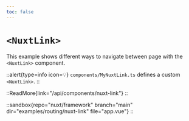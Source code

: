 ```yaml
---
toc: false
---
```


# `<NuxtLink>`

This example shows different ways to navigate between page with the `<NuxtLink>` component.

::alert{type=info icon=💡}
`components/MyNuxtLink.ts` defines a custom `<NuxtLink>`.
::

::ReadMore{link="/api/components/nuxt-link"}
::

::sandbox{repo="nuxt/framework" branch="main" dir="examples/routing/nuxt-link" file="app.vue"}
::
